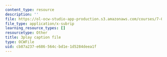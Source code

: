 ```yaml
---
content_type: resource
description: ''
file: https://ol-ocw-studio-app-production.s3.amazonaws.com/courses/7-01sc-fundamentals-of-biology-fall-2011/cb87a237e686564cbd1e1d5284deea1f_uERjKWXO4NQ.vtt
file_type: application/x-subrip
learning_resource_types: []
resourcetype: Other
title: 3play caption file
type: OCWFile
uid: cb87a237-e686-564c-bd1e-1d5284deea1f
---
```

